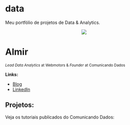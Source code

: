 # data
Meu portfólio de projetos de Data &amp; Analytics.

<p align="center">
  <img src="banner.png" >
</p>

# Almir
<sub>*Lead Data Analytics* at Webmotors & *Founder* at Comunicando Dados</sub>


**Links:**
* [Blog](http://comunicandodados.com.br)
* [LinkedIn](https://www.linkedin.com/in/almirborges/)


## Projetos:
Veja os tutoriais publicados do Comunicando Dados:





